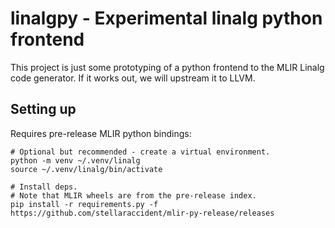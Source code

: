 # linalgpy - Experimental linalg python frontend

This project is just some prototyping of a python frontend to the MLIR
Linalg code generator. If it works out, we will upstream it to LLVM.

## Setting up

Requires pre-release MLIR python bindings:

```
# Optional but recommended - create a virtual environment.
python -m venv ~/.venv/linalg
source ~/.venv/linalg/bin/activate

# Install deps.
# Note that MLIR wheels are from the pre-release index.
pip install -r requirements.py -f https://github.com/stellaraccident/mlir-py-release/releases
```

